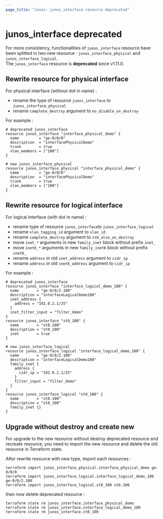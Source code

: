```yaml
---
page_title: "Junos: junos_interface resource deprecated"
---
```


# junos_interface deprecated

For more consistency, functionalities of `junos_interface` resource have been splitted in two new
resource : `junos_interface_physical` and `junos_interface_logical`.  
The `junos_interface` resource is **deprecated** since v1.11.0.

## Rewrite resource for physical interface

For physical interface (without dot in name) :

- rename the type of resource `junos_interface` to `junos_interface_physical`
- rename `complete_destroy` argument to `no_disable_on_destroy`

For example :

```hcl
# deprecated junos_interface
resource junos_interface "interface_physical_demo" {
  name         = "ge-0/0/0"
  description  = "interfacePhysicalDemo"
  trunk        = true
  vlan_members = ["100"]
}

# new junos_interface_physical
resource junos_interface_physical "interface_physical_demo" {
  name         = "ge-0/0/0"
  description  = "interfacePhysicalDemo"
  trunk        = true
  vlan_members = ["100"]
}
```

## Rewrite resource for logical interface

For logical interface (with dot in name) :

- rename type of resource `junos_interface`to `junos_interface_logical`
- rename `vlan_tagging_id` argument to `vlan_id`
- rename `complete_destroy` argument to `st0_also_on_destroy`
- move `inet_*` arguments in new `family_inet` block without prefix `inet_`
- move `inet6_*` arguments in new `family_inet6` block without prefix `inet6_`
- rename `address` in old `inet_address` argument to `cidr_ip`
- rename `address` in old `inet6_address` argument to `cidr_ip`

For example :

```hcl
# deprecated junos_interface 
resource junos_interface "interface_logical_demo_100" {
  name        = "ge-0/0/2.100"
  description = "interfaceLogicalDemo100"
  inet_address {
    address = "192.0.2.1/25"
  }
  inet_filter_input = "filter_demo"
}
resource junos_interface "st0_100" {
  name        = "st0.100"
  description = "st0_100"
  inet        = true
}

# new junos_interface_logical
resource junos_interface_logical "interface_logical_demo_100" {
  name        = "ge-0/0/2.100"
  description = "interfaceLogicalDemo100"
  family_inet {
    address {
      cidr_ip = "192.0.2.1/25"
    }
    filter_input = "filter_demo"
  }
}
resource junos_interface_logical "st0_100" {
  name        = "st0.100"
  description = "st0_100"
  family_inet {}
}
```

## Upgrade without destroy and create new

For upgrade to the new resource without destroy deprecated resource and recreate resource, you need
to import the new resource and delete the old resource in Terraform state.

After rewrite resource with new type, import each resources :

```shell
terraform import junos_interface_physical.interface_physical_demo ge-0/0/0
terraform import junos_interface_logical.interface_logical_demo_100 ge-0/0/2.100
terraform import junos_interface_logical.st0_100 st0.100
```

then now delete deprecated resource :

```shell
terraform state rm junos_interface.interface_physical_demo
terraform state rm junos_interface.interface_logical_demo_100
terraform state rm junos_interface.st0_100
```

